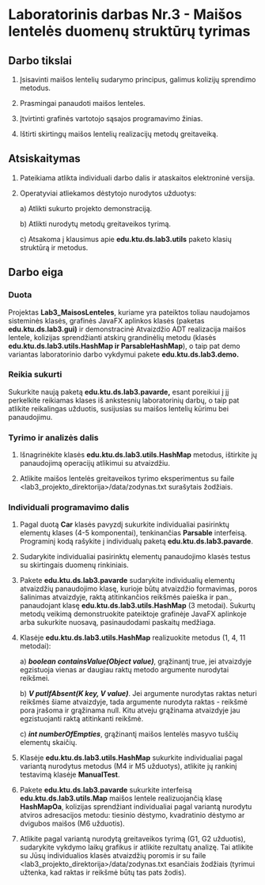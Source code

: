# Laboratorinis darbas Nr.3 - Maišos lentelės duomenų struktūrų tyrimas

## Darbo tikslai

1.  Įsisavinti maišos lentelių sudarymo principus, galimus kolizijų
    sprendimo metodus.

2.  Prasmingai panaudoti maišos lenteles.

3.  Įtvirtinti grafinės vartotojo sąsajos programavimo žinias.

4.  Ištirti skirtingų maišos lentelių realizacijų metodų greitaveiką.

## Atsiskaitymas

1.  Pateikiama atlikta individuali darbo dalis ir ataskaitos elektroninė
    versija.

2.  Operatyviai atliekamos dėstytojo nurodytos užduotys:

    a)  Atlikti sukurto projekto demonstraciją.

    b)  Atlikti nurodytų metodų greitaveikos tyrimą.

    c)  Atsakoma į klausimus apie **edu.ktu.ds.lab3.utils** paketo
        klasių struktūrą ir metodus.

## Darbo eiga

### Duota
Projektas **Lab3\_MaisosLenteles**, kuriame yra pateiktos
toliau naudojamos sisteminės klasės, grafinės JavaFX aplinkos klasės
(paketas **edu.ktu.ds.lab3.gui)** ir demonstracinė Atvaizdžio ADT
realizacija maišos lentele, kolizijas sprendžianti atskirų grandinėlių
metodu (klasės **edu.ktu.ds.lab3.utils.HashMap ir ParsableHashMap**), o
taip pat demo variantas laboratorinio darbo vykdymui pakete
**edu.ktu.ds.lab3.demo.**

### Reikia sukurti
Sukurkite naują paketą **edu.ktu.ds.lab3.pavarde,** esant
poreikiui į jį perkelkite reikiamas klases iš ankstesnių laboratorinių
darbų, o taip pat atlikite reikalingas užduotis, susijusias su maišos
lentelių kūrimu bei panaudojimu.

### Tyrimo ir analizės dalis

1.  Išnagrinėkite klasės **edu.ktu.ds.lab3.utils.HashMap** metodus,
    ištirkite jų panaudojimą operacijų atlikimui su atvaizdžiu.

2.  Atlikite maišos lentelės greitaveikos tyrimo eksperimentus su faile
    \<lab3\_projekto\_direktorija\>/data/zodynas.txt surašytais
    žodžiais.

### Individuali programavimo dalis

1.  Pagal duotą **Car** klasės pavyzdį sukurkite individualiai
    pasirinktų elementų klases (4-5 komponentai), tenkinančias
    **Parsable** interfeisą. Programinį kodą rašykite į individualų
    paketą **edu.ktu.ds.lab3.pavarde**.

2.  Sudarykite individualiai pasirinktų elementų panaudojimo klasės
    testus su skirtingais duomenų rinkiniais.

3.  Pakete **edu.ktu.ds.lab3.pavarde** sudarykite individualių elementų
    atvaizdžių panaudojimo klasę, kurioje būtų atvaizdžio formavimas,
    poros šalinimas atvaizdyje, raktą atitinkančios reikšmės paieška ir
    pan., panaudojant klasę **edu.ktu.ds.lab3.utils.HashMap** (3
    metodai). Sukurtų metodų veikimą demonstruokite pateiktoje grafinėje
    JavaFX aplinkoje arba sukurkite nuosavą, pasinaudodami paskaitų
    medžiaga.

4.  Klasėje **edu.ktu.ds.lab3.utils.HashMap** realizuokite metodus (1,
    4, 11 metodai):

    a) ***boolean containsValue(Object value)***, grąžinantį true, jei
    atvaizdyje egzistuoja vienas ar daugiau raktų metodo argumente
    nurodytai reikšmei.

    b) ***V putIfAbsent(K key, V value)***. Jei argumente nurodytas raktas
    neturi reikšmės šiame atvaizdyje, tada argumente nurodyta raktas -
    reikšmė pora įrašoma ir grąžinama null. Kitu atveju grąžinama
    atvaizdyje jau egzistuojanti raktą atitinkanti reikšmė.

    c) ***int numberOfEmpties***, grąžinantį maišos lentelės masyvo tuščių
    elementų skaičių.

5.  Klasėje **edu.ktu.ds.lab3.utils.HashMap** sukurkite individualiai
    pagal variantą nurodytus metodus (M4 ir M5 užduotys), atlikite jų
    rankinį testavimą klasėje **ManualTest**.

6.  Pakete **edu.ktu.ds.lab3.pavarde** sukurkite interfeisą
    **edu.ktu.ds.lab3.utils.Map** maišos lentele realizuojančią klasę
    **HashMapOa**, kolizijas sprendžiant individualiai pagal variantą
    nurodytu atviros adresacijos metodu: tiesinio dėstymo, kvadratinio
    dėstymo ar dvigubos maišos (M6 užduotis).

7.  Atlikite pagal variantą nurodytą greitaveikos tyrimą (G1, G2
    užduotis), sudarykite vykdymo laikų grafikus ir atlikite rezultatų
    analizę. Tai atlikite su Jūsų individualios klasės atvaizdžių
    poromis ir su faile \<lab3\_projekto\_direktorija\>/data/zodynas.txt
    esančiais žodžiais (tyrimui užtenka, kad raktas ir reikšmė būtų tas
    pats žodis).
